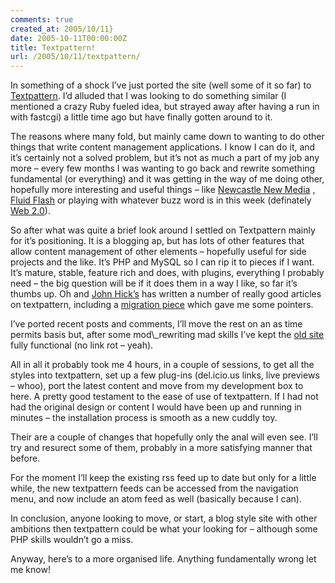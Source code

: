 ```yaml
---
comments: true
created_at: 2005/10/11}
date: 2005-10-11T00:00:00Z
title: Textpattern!
url: /2005/10/11/textpattern/
---
```


<p>
In something of a shock I’ve just ported the site (well some of it so far) to <a href="http://www.textpattern.com">Textpattern</a>. I’d alluded that I was looking to do something similar (I mentioned a crazy Ruby fueled idea, but strayed away after having a run in with fastcgi) a little time ago but have finally gotten around to it.

</p>
<p>
The reasons where many fold, but mainly came down to wanting to do other things that write content management applications. I know I can do it, and it’s certainly not a solved problem, but it’s not as much a part of my job any more – every few months I was wanting to go back and rewrite something fundamental (or everything) and it was getting in the way of me doing other, hopefully more interesting and useful things – like <a href="http://newcastlenewmedia.org">Newcastle New Media</a> , <a href="http://morethanseven.net/fluidflash">Fluid Flash</a> or playing with whatever buzz word is in this week (definately <a href="http://en.wikipedia.org/wiki/Web2.0">Web 2.0</a>).

</p>
<p>
So after what was quite a brief look around I settled on Textpattern mainly for it’s positioning. It is a blogging ap, but has lots of other features that allow content management of other elements – hopefully useful for side projects and the like. It’s PHP and MySQL so I can rip it to pieces if I want. It’s mature, stable, feature rich and does, with plugins, everything I probably need – the big question will be if it does them in a way I like, so far it’s thumbs up. Oh and <a href="http://www.hicksdesign.co.uk">John Hick’s</a> has written a number of really good articles on textpattern, including a <a href="http://www.hicksdesign.co.uk/journal/textpattern-migration">migration piece</a> which gave me some pointers.

</p>
<p>
I’ve ported recent posts and comments, I’ll move the rest on an as time permits basis but, after some mod\_rewriting mad skills I’ve kept the <a href="http://morethanseven.net/weblog/">old site</a> fully functional (no link rot – yeah).

</p>
<p>
All in all it probably took me 4 hours, in a couple of sessions, to get all the styles into textpattern, set up a few plug-ins (del.icio.us links, live previews – whoo), port the latest content and move from my development box to here. A pretty good testament to the ease of use of textpattern. If I had not had the original design or content I would have been up and running in minutes – the installation process is smooth as a new cuddly toy.

</p>
<p>
Their are a couple of changes that hopefully only the anal will even see. I’ll try and resurect some of them, probably in a more satisfying manner that before.

</p>
<p>
For the moment I’ll keep the existing rss feed up to date but only for a little while, the new textpattern feeds can be accessed from the navigation menu, and now include an atom feed as well (basically because I can).

</p>
<p>
In conclusion, anyone looking to move, or start, a blog style site with other ambitions then textpattern could be what your looking for – although some PHP skills wouldn’t go a miss.

</p>
<p>
Anyway, here’s to a more organised life. Anything fundamentally wrong let me know!

</p>
